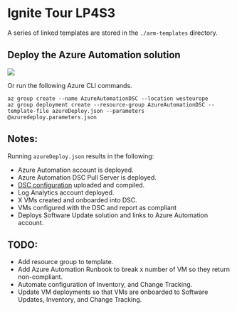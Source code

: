 # Ignite Tour LP4S3

A series of linked templates are stored in the `./arm-templates` directory.

## Deploy the Azure Automation solution

<a href="https://portal.azure.com/#create/Microsoft.Template/uri/https%3A%2F%2Fraw.githubusercontent.com%2Fneilpeterson%2Fazure-automation-dsc%add-aa-packs%2FazureDeploy.json" target="_blank">
    <img src="http://azuredeploy.net/deploybutton.png"/>
</a>


Or run the following Azure CLI commands.

```
az group create --name AzureAutomationDSC --location westeurope
az group deployment create --resource-group AzureAutomationDSC --template-file azureDeploy.json --parameters @azuredeploy.parameters.json
```

## Notes:

Running `azureDeploy.json` results in the following:

- Azure Automation account is deployed.
- Azure Automation DSC Pull Server is deployed.
- [DSC configuration](https://github.com/Azure-Samples/ignite-tour-lp4/blob/master/LP4S3/dsc-configurations/windows-config.ps1) uploaded and compiled.
- Log Analytics account deployed.
- X VMs created and onboarded into DSC.
- VMs configured with the DSC and report as compliant
- Deploys Software Update solution and links to Azure Automation account.

## TODO:

- Add resource group to template.
- Add Azure Automation Runbook to break x number of VM so they return non-compliant.
- Automate configuration of Inventory, and Change Tracking.
- Update VM deployments so that VMs are onboarded to Software Updates, Inventory, and Change Tracking.
